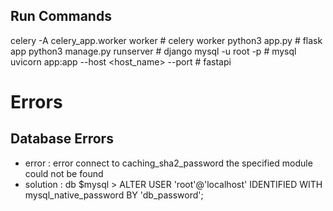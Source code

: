## Run Commands
celery -A celery_app.worker worker                                  # celery worker
python3 app.py                                                      # flask app
python3 manage.py runserver                                         # django 
mysql -u root -p                                                    # mysql 
uvicorn app:app --host <host_name> --port <port>                    # fastapi

# Errors

## Database Errors
- error    : error connect to caching_sha2_password the specified module could not be found 
- solution :  db $mysql > ALTER USER 'root'@'localhost' IDENTIFIED WITH mysql_native_password BY 'db_password';
